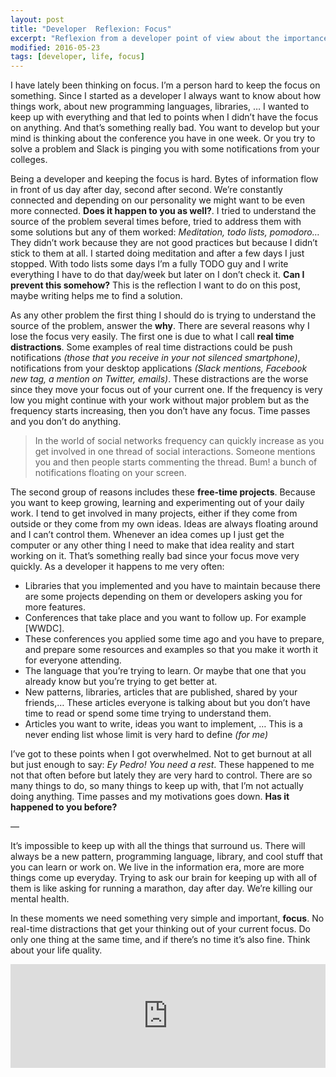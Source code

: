 ```yaml
---
layout: post
title: "Developer  Reflexion: Focus"
excerpt: "Reflexion from a developer point of view about the importance of keeping a focus daily to have a good quality of life"
modified: 2016-05-23
tags: [developer, life, focus]
---
```


I have lately been thinking on focus. I’m a person hard to keep the focus on something. Since I started as a developer I always want to know about how things work, about new programming languages, libraries, … I wanted to keep up with everything and that led to points when I didn’t have the focus on anything. And that’s something really bad. You want to develop but your mind is thinking about the conference you have in one week. Or you try to solve a problem and Slack is pinging you with some notifications from your colleges.

Being a developer and keeping the focus is hard.  Bytes of information flow in front of us day after day, second after second. We’re constantly connected and depending on our personality we might want  to be even more connected.  **Does it happen to you as well?**. I tried to understand the source of the problem several times before, tried to address them with some solutions but any of them worked: *Meditation, todo lists, pomodoro…* They didn’t work because they are not good  practices but because I didn’t stick to them at all. I started doing meditation and after a few days I just stopped. With todo lists some days I’m  a fully TODO guy and I write everything I have to do that day/week but later on I don’t check it.  **Can I prevent this somehow?** This is the reflection I want to do on this post, maybe writing helps me to find a solution.

As any other problem the first thing I should do is trying to understand the source of the problem, answer the **why**. There are several reasons why I lose the focus very easily. The first one is due to what I call **real time distractions**. Some examples of real time distractions could be push notifications *(those that you receive in your not  silenced smartphone)*, notifications from your desktop applications *(Slack mentions,  Facebook new tag, a mention on Twitter, emails)*.  These distractions are the worse  since they move your focus out of your current one. If the frequency is very low you might continue with your work without major problem but as the frequency starts increasing, then you don’t have any focus. Time passes and you don’t do anything.

> In the world of social networks frequency can quickly increase as you get involved in one thread of social interactions. Someone mentions you and then people starts commenting the thread. Bum! a bunch of notifications floating on your screen.

The second group of reasons includes these **free-time projects**.  Because you want to keep growing, learning and experimenting out of your daily work. I tend to get involved in many projects, either if they come from outside or they come from my own ideas. Ideas are always floating around and I can’t control them. Whenever an idea comes up I just get the computer or any other thing I need to make that idea reality and start working on it. That’s something really bad since your focus move very quickly. As a developer it happens to me very often:

- Libraries that you implemented and you have to maintain because there are some projects depending on them or developers asking you for more features.
- Conferences that take place and you want to follow up. For example [WWDC].
- These conferences you applied some time ago and you have to prepare, and prepare some resources and examples so that you make it worth it for everyone attending.
- The language that you’re trying to learn. Or maybe that one that you already know but you’re trying to get better at.
- New patterns, libraries, articles that are published, shared by your friends,… These articles everyone is talking about but you don’t have time to read or spend some time trying to understand them.
- Articles you want to write, ideas you want to implement, … This is a never ending list whose limit is very hard to define *(for me)*

I’ve got to these points when I got overwhelmed. Not to get burnout at all but just enough to say: *Ey Pedro! You need a rest*. These happened to me not that often before but lately they are very hard to control. There are so many things to do, so many things to keep up with, that I’m not actually doing anything. Time passes and my motivations goes down.  **Has it happened to you before?**

—

It’s impossible to keep up with all the things that surround us. There will always be a new pattern, programming language, library, and cool stuff that you can learn or work on. We live in the information era, more are more things come up everyday. Trying to ask our brain for keeping up with all of them is like asking for running a marathon, day after day. We’re killing our mental health.

In these moments we need something very simple and important, **focus**. No real-time distractions that get your thinking out of your current focus. Do only one thing at the same time, and if there’s no time it’s also fine. Think about your life quality.

<iframe width="100%" height="166" scrolling="no" frameborder="no" src="https://w.soundcloud.com/player/?url=https%3A//api.soundcloud.com/tracks/77812594&amp;color=ff5500&amp;auto_play=false&amp;hide_related=false&amp;show_comments=true&amp;show_user=true&amp;show_reposts=false"></iframe>
